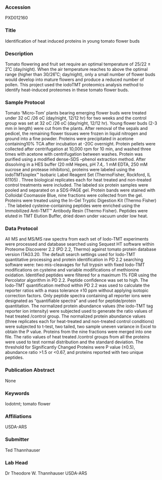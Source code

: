 ### Accession
PXD012160

### Title
Identification of heat induced proteins in young tomato flower buds

### Description
Tomato flowering and fruit set require an optimal temperature of 25/22 ± 2˚C (day/night). When the air temperature reaches to above the optimal range (higher than 30/26˚C; day/night), only a small number of flower buds would develop into mature flowers and produce a reduced number of pollen.  This project used the iodoTMT proteomics analysis method to identify heat-induced proteomes in these tomato flower buds.

### Sample Protocol
Tomato ‘Micro-Tom’ plants  bearing emerging flower buds were treated under 32 oC /26 oC (day/night, 12/12 hr) for two weeks and the control group was set at 32 oC /26 oC (day/night, 12/12 hr).  Young flower buds (2-3 mm in length) were cut from the plants. After removal of the sepals and pedicel, the remaining  flower tissues were frozen in liquid nitrogen and ground into a fine powder. Proteins were precipitated in acetone containing10% TCA after incubation at  -20C overnight.  Protein pellets were collected after centrifugation at 10,000 rpm for 10 min, and washed three times with acetone with centrifugation between washes. Protein was purified using a modified dense-SDS –phenol extraction method.  After dissolving in  a HES buffer (20 mM Hepes, pH 7.4,. 1 mM EDTA, 250 mM sucrose and protease inhibitors), proteins were labeled using the iodoTMTsixplex™ Isobaric Label Reagent Set (ThermoFisher, Rockford, lL 61105) . Three biological replicates each for heat treated and non-treated control treatments were included.   The labeled six protein samples were pooled and separated on a SDS-PAGE gel. Protein bands were stained with Colloidal Coomassie Blue, nine fractions were collected from the gel. Proteins were treated  using the  In-Gel Tryptic Digestion Kit (Thermo Fisher) . The labeled cysteine-containing peptides were enriched using the Immobilized Anti-TMT™ Antibody Resin (Thermo Fisher).  Peptides were eluted in TMT Elution Buffer, dried down under vacuum under low heat.

### Data Protocol
All MS and MS/MS raw spectra from each set of Iodo-TMT experiments were processed and database searched using Sequest HT software within Proteome Discoverer 2.2 (PD 2.2, Thermo) against    tomato protein database version ITAG3.20.  The default search settings used for Iodo-TMT quantitative processing and protein identification in PD 2.2 searching software were: two mis-cleavages for full trypsin with fixed Iodo-TMT modifications on cysteine and variable modifications of methionine oxidation. Identified peptides were filtered for a maximum 1% FDR using the Percolator algorithm in PD 2.2. Peptide confidence was set to high. The Iodo-TMT quantification method within PD 2.2 was used to calculate the reporter ratios with a mass tolerance ±10 ppm without applying isotopic correction factors. Only peptide spectra containing all reporter ions were designated as “quantifiable spectra” and used for peptide/protein quantitation.   The normalized protein abundance values (the iodo-TMT tag reporter ion intensity) were  subjected  used to generate the  ratio values of heat treated /control group. The normalized protein abundance values (three replicates each for heat-treated and non-treated control conditions) were  subjected to t-test, two tailed, two sample uneven variance in Excel to obtain the P value. Proteins from the nine fractions were merged into one file.  The ratio values of heat treated /control groups from all the proteins were used to test normal distribution and the standard deviation.  The threshold for Significantly Changed Proteins were P value (≤0.5), abundance  ratio >1.5 or <0.67, and proteins  reported with two unique peptides.

### Publication Abstract
None

### Keywords
Iodotmt; tomato flower

### Affiliations
USDA-ARS

### Submitter
Ted Thannhauser

### Lab Head
Dr Theodore W. Thannhauser
USDA-ARS


